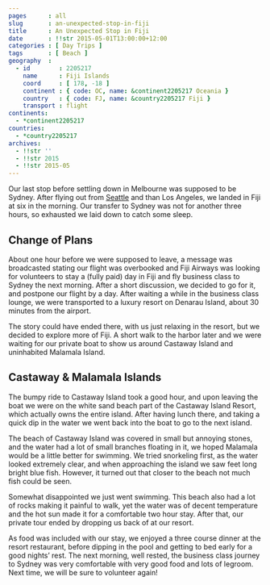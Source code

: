 ```yaml
---
pages      : all
slug       : an-unexpected-stop-in-fiji
title      : An Unexpected Stop in Fiji
date       : !!str 2015-05-01T13:00:00+12:00
categories : [ Day Trips ]
tags       : [ Beach ]
geography  :
  - id        : 2205217
    name      : Fiji Islands
    coord     : [ 178, -18 ]
    continent : { code: OC, name: &continent2205217 Oceania }
    country   : { code: FJ, name: &country2205217 Fiji }
    transport : flight
continents:
  - *continent2205217
countries:
  - *country2205217
archives:
  - !!str ''
  - !!str 2015
  - !!str 2015-05
---
```


Our last stop before settling down in Melbourne was supposed to be Sydney. After flying out from [Seattle](/blog/cities-of-the-pacific-northwest.html) and than Los Angeles, we landed in Fiji at six in the morning. Our transfer to Sydney was not for another three hours, so exhausted we laid down to catch some sleep.

## Change of Plans
About one hour before we were supposed to leave, a message was broadcasted stating our flight was overbooked and Fiji Airways was looking for volunteers to stay a (fully paid) day in Fiji and fly business class to Sydney the next morning. After a short discussion, we decided to go for it, and postpone our flight by a day. After waiting a while in the business class lounge, we were transported to a luxury resort on Denarau Island, about 30 minutes from the airport.

The story could have ended there, with us just relaxing in the resort, but we decided to explore more of Fiji. A short walk to the harbor later and we were waiting for our private boat to show us around Castaway Island and uninhabited Malamala Island.

## Castaway & Malamala Islands
The bumpy ride to Castaway Island took a good hour, and upon leaving the boat we were on the white sand beach part of the Castaway Island Resort, which actually owns the entire island. After having lunch there, and taking a quick dip in the water we went back into the boat to go to the next island.

The beach of Castaway Island was covered in small but annoying stones, and the water had a lot of small branches floating in it, we hoped Malamala would be a little better for swimming. We tried snorkeling first, as the water looked extremely clear, and when approaching the island we saw feet long bright blue fish. However, it turned out that closer to the beach not much fish could be seen.

Somewhat disappointed we just went swimming. This beach also had a lot of rocks making it painful to walk, yet the water was of decent temperature and the hot sun made it for a comfortable two hour stay. After that, our private tour ended by dropping us back of at our resort.

As food was included with our stay, we enjoyed a three course dinner at the resort restaurant, before dipping in the pool and getting to bed early for a good nights’ rest. The next morning, well rested, the business class journey to Sydney was very comfortable with very good food and lots of legroom. Next time, we will be sure to volunteer again!